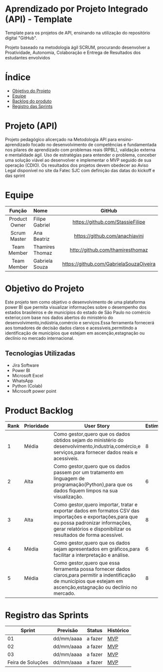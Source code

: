 # Aprendizado por Projeto Integrado (API) - Template

Template para os projetos de API, ensinando na utilização do repositório digital "GitHub". 

Projeto baseado na metodologia ágil SCRUM, procurando desenvolver a Proatividade, Autonomia, Colaboração e Entrega de Resultados dos estudantes envolvidos

# Índice
* [Objetivo do Projeto](#objetivo-do-projeto)
* [Equipe](#Equipe)
* [Backlog do produto](#Product-Backlog)
* [Registro das Sprints](#Registro-das-Sprints)


# Projeto (API) 
Projeto pedagógico alicerçado na Metodologia API para ensino-aprendizado focado no desenvolvimento de competências e fundamentada nos pilares de aprendizado com problemas reais (RPBL), validação externa e mentalidade ágil. 
Uso de estratégias para entender o problema, conceber uma solução viável ao desenvolver e implementar o MVP seguido de sua operação (CDIO). 
Os resultados dos projetos devem obedecer ao Aviso Legal disponível no site da Fatec SJC com definição das datas do kickoff e das sprint

# Equipe
|    Função     | Nome                                  |                                                                                                                                                       GitHub                                                                                                                                                      |
| :-----------: | :------------------------------------ | :-------------------------------------------------------------------------------------------------------------------------------------------------------------------------------------------------------------------------------------------------------------------------------------------------------------------------: |
| Product Owner | Filipe Gabriel               |         https://github.com/StassieFilipe          |
| Scrum Master  | Ana Beatriz                  |         https://github.com/anachiavini            |
| Team Member   | Thamires Thomaz              |         http://github.com/thamiresthomaz          |
| Team Member   | Gabriela Souza               |         https://github.com/GabrielaSouzaOiveira   |
    


# Objetivo do Projeto
Este projeto tem como objetivo o desenvolvimento de uma plataforma power BI que permita visualizar informações sobre o desempenho dos estados brasileiros e de municípios do estado de São Paulo no comércio exterior,com base nos dados abertos do ministério do desenvolvimento,indústria,comércio e serviços.Essa ferramenta fornecerá aos tomadores de decisão dados claros e acessíveis,permitindo a identificação de municípios que estejam em ascenção,estagnação ou declínio no mercado internacional.


## Tecnologias Utilizadas

* Jira Software
* Power BI
* Microsoft Excel
* WhatsApp
* Python (Colab)
* Microsoft power point
  



# Product Backlog

| Rank | Prioridade | User Story                                                                                                                                              | Estimativa | Sprint |
|------|------------|---------------------------------------------------------------------------------------------------------------------------------------------------------|------------|--------|
| 1    | Média      | Como gestor,quero que os dados obtidos sejam do ministério do desenvolvimento,industria,comércio,e serviços,para fornecer dados reais e acessiveis.     | 8          | 1      |
| 2    | Alta       | Como gestor,quero que os dados passem por um tratamento em linguagem de programação(Python),para que os dados fiquem limpos na sua visualização.        | 6          | 1      |
| 3    | Alta       | Como gestor,quero importar, tratar e exportar dados em formatos CSV das importações e exportações,para que eu possa padronizar informações, gerar relatórios e disponibilizar os resultados de forma acessível.                                                                                                                                                              | 8          | 1      |
| 4    | Média      | Como gestor,quero que os dados sejam apresentados em gráficos,para facilitar a interpretação e análise.                                                 |  6         | 1      |
| 5    | Média      | Como gestor,quero que essa ferramenta possa fornecer dados claros,para permitir a indentificação de municípios que estejam em ascenção,estagnação ou declínio no mercado.| 8          | 1      |





  
# Registro das Sprints

| Sprint            | Previsão   | Status   | Histórico |
|-------------------|------------|----------|-----------|
| 01                | dd/mm/aaaa | a fazer  | [MVP](MVP/sp1.md)  |
| 02                | dd/mm/aaaa | a fazer  | [MVP](MVP/sp2.md)  |
| 03                | dd/mm/aaaa | a fazer  | [MVP](MVP/sp3.md)  |
| Feira de Soluções | dd/mm/aaaa | a fazer  | [MVP](#)  |


